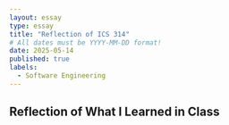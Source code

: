 ```yaml
---
layout: essay
type: essay
title: "Reflection of ICS 314"
# All dates must be YYYY-MM-DD format!
date: 2025-05-14
published: true
labels:
  - Software Engineering
---
```


## Reflection of What I Learned in Class

